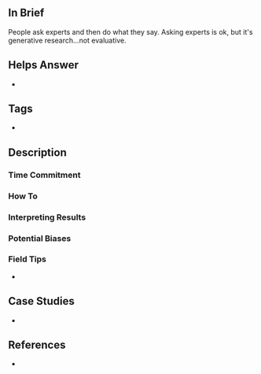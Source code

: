 ## In Brief

People ask experts and then do what they say. Asking experts is ok, but it's generative research...not evaluative.

## Helps Answer
 * 

## Tags
 * 

## Description

### Time Commitment

### How To

### Interpreting Results

### Potential Biases

### Field Tips
 * 

## Case Studies
 * 
 
## References
 * 